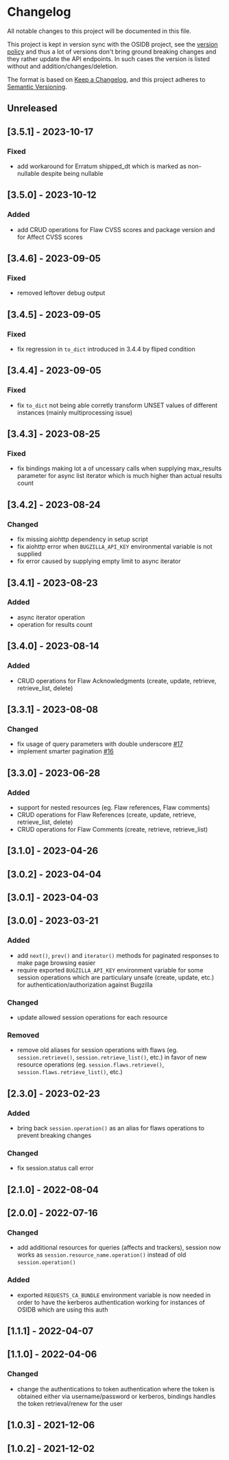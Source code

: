 # Changelog
All notable changes to this project will be documented in this file.

This project is kept in version sync with the OSIDB project, see the
[version policy](TUTORIAL.md#osidb-compatibility) and thus a lot of
versions don't bring ground breaking changes and they rather update
the API endpoints. In such cases the version is listed without and
addition/changes/deletion.

The format is based on [Keep a Changelog](https://keepachangelog.com/en/1.0.0/),
and this project adheres to [Semantic Versioning](https://semver.org/spec/v2.0.0.html).

## Unreleased

## [3.5.1] - 2023-10-17
### Fixed
- add workaround for Erratum shipped_dt which is marked as non-nullable
  despite being nullable

## [3.5.0] - 2023-10-12
### Added
- add CRUD operations for Flaw CVSS scores and
  package version and for Affect CVSS scores

## [3.4.6] - 2023-09-05
### Fixed
- removed leftover debug output

## [3.4.5] - 2023-09-05
### Fixed
- fix regression in `to_dict` introduced in 3.4.4 by
  fliped condition

## [3.4.4] - 2023-09-05
### Fixed
- fix `to_dict` not being able corretly transform UNSET values
  of different instances (mainly multiprocessing issue)

## [3.4.3] - 2023-08-25
### Fixed
- fix bindings making lot a of uncessary calls when supplying max_results
  parameter for async list iterator which is much higher than actual results count
## [3.4.2] - 2023-08-24
### Changed
- fix missing aiohttp dependency in setup script
- fix aiohttp error when `BUGZILLA_API_KEY` environmental variable
  is not supplied
- fix error caused by supplying empty limit to async iterator
## [3.4.1] - 2023-08-23
### Added
- async iterator operation
- operation for results count

## [3.4.0] - 2023-08-14
### Added
- CRUD operations for Flaw Acknowledgments (create, update, retrieve, retrieve_list, delete)

## [3.3.1] - 2023-08-08
### Changed
- fix usage of query parameters with double underscore [#17](https://github.com/RedHatProductSecurity/osidb-bindings/issues/17)
- implement smarter pagination [#16](https://github.com/RedHatProductSecurity/osidb-bindings/issues/16)

## [3.3.0] - 2023-06-28
### Added
- support for nested resources (eg. Flaw references, Flaw comments)
- CRUD operations for Flaw References (create, update, retrieve, retrieve_list, delete)
- CRUD operations for Flaw Comments (create, retrieve, retrieve_list)
## [3.1.0] - 2023-04-26

## [3.0.2] - 2023-04-04

## [3.0.1] - 2023-04-03

## [3.0.0] - 2023-03-21
### Added
- add `next()`, `prev()` and `iterator()` methods for paginated
  responses to make page browsing easier
- require exported `BUGZILLA_API_KEY` environment variable for
  some session operations which are particulary unsafe (create, update, etc.)
  for authentication/authorization against Bugzilla

### Changed
- update allowed session operations for each resource

### Removed
- remove old aliases for session operations with flaws (eg. `session.retrieve()`,
  `session.retrieve_list()`, etc.) in favor of new resource operations
  (eg. `session.flaws.retrieve()`, `session.flaws.retrieve_list()`, etc.)

## [2.3.0] - 2023-02-23
### Added
- bring back `session.operation()` as an alias for flaws operations
  to prevent breaking changes

### Changed
- fix session.status call error

## [2.1.0] - 2022-08-04

## [2.0.0] - 2022-07-16
### Changed
- add additional resources for queries (affects and trackers),
  session now works as `session.resource_name.operation()` instead of
  old `session.operation()`

### Added
- exported `REQUESTS_CA_BUNDLE` environment variable is now needed
  in order to have the kerberos authentication working for instances
  of OSIDB which are using this auth

## [1.1.1] - 2022-04-07

## [1.1.0] - 2022-04-06
### Changed
- change the authentications to token authentication where the token
  is obtained either via username/password or kerberos, bindings
  handles the token retrieval/renew for the user

## [1.0.3] - 2021-12-06

## [1.0.2] - 2021-12-02

<!-- TODO: Add links to version comparisons -->
